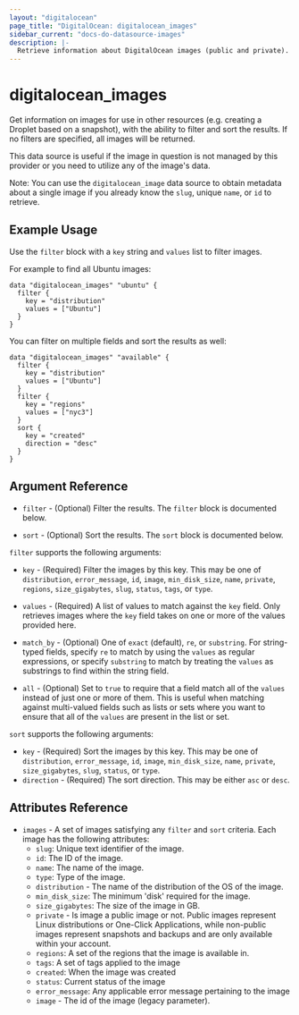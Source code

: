 ```yaml
---
layout: "digitalocean"
page_title: "DigitalOcean: digitalocean_images"
sidebar_current: "docs-do-datasource-images"
description: |-
  Retrieve information about DigitalOcean images (public and private).
---
```


# digitalocean_images

Get information on images for use in other resources (e.g. creating a Droplet
based on a snapshot), with the ability to filter and sort the results. If no filters are specified,
all images will be returned.

This data source is useful if the image in question is not managed by this provider or you need to utilize any
of the image's data.

Note: You can use the `digitalocean_image` data source to obtain metadata
about a single image if you already know the `slug`, unique `name`, or `id` to retrieve.

## Example Usage

Use the `filter` block with a `key` string and `values` list to filter images.

For example to find all Ubuntu images:

```hcl
data "digitalocean_images" "ubuntu" {
  filter {
    key = "distribution"
    values = ["Ubuntu"]
  }
}
```

You can filter on multiple fields and sort the results as well:

```hcl
data "digitalocean_images" "available" {
  filter {
    key = "distribution"
    values = ["Ubuntu"]
  }
  filter {
    key = "regions"
    values = ["nyc3"]
  }
  sort {
    key = "created"
    direction = "desc"
  }
}
```

## Argument Reference

* `filter` - (Optional) Filter the results.
  The `filter` block is documented below.

* `sort` - (Optional) Sort the results.
  The `sort` block is documented below.

`filter` supports the following arguments:

* `key` - (Required) Filter the images by this key. This may be one of `distribution`, `error_message`,
  `id`, `image`, `min_disk_size`, `name`, `private`, `regions`, `size_gigabytes`, `slug`, `status`,
  `tags`, or `type`.

* `values` - (Required) A list of values to match against the `key` field. Only retrieves images
  where the `key` field takes on one or more of the values provided here.

* `match_by` - (Optional) One of `exact` (default), `re`, or `substring`. For string-typed fields, specify `re` to
  match by using the `values` as regular expressions, or specify `substring` to match by treating the `values` as
  substrings to find within the string field.

* `all` - (Optional) Set to `true` to require that a field match all of the `values` instead of just one or more of
  them. This is useful when matching against multi-valued fields such as lists or sets where you want to ensure
  that all of the `values` are present in the list or set.

`sort` supports the following arguments:

* `key` - (Required) Sort the images by this key. This may be one of `distribution`, `error_message`, `id`,
   `image`, `min_disk_size`, `name`, `private`, `size_gigabytes`, `slug`, `status`, or `type`.
* `direction` - (Required) The sort direction. This may be either `asc` or `desc`.

## Attributes Reference

* `images` - A set of images satisfying any `filter` and `sort` criteria. Each image has the following attributes:  
  - `slug`: Unique text identifier of the image.
  - `id`: The ID of the image.
  - `name`: The name of the image.
  - `type`: Type of the image.
  - `distribution` - The name of the distribution of the OS of the image.
  - `min_disk_size`: The minimum 'disk' required for the image.
  - `size_gigabytes`: The size of the image in GB.
  - `private` - Is image a public image or not. Public images represent
    Linux distributions or One-Click Applications, while non-public images represent
    snapshots and backups and are only available within your account.
  - `regions`: A set of the regions that the image is available in.
  - `tags`: A set of tags applied to the image
  - `created`: When the image was created
  - `status`: Current status of the image
  - `error_message`: Any applicable error message pertaining to the image
  - `image` - The id of the image (legacy parameter).

